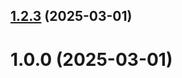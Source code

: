 ## [1.2.3](https://github.com/shahadatmiazi/git-extended/compare/1.0.0...1.2.3) (2025-03-01)



# 1.0.0 (2025-03-01)



